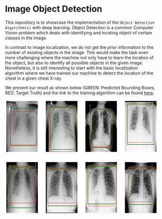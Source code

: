 # Image Object Detection
This repository is to showcase the implementation of the `Object Detection Algorithm(s)` with deep learning. Object Detection is a common Computer Vision problem which deals with identifying and locating object of certain classes in the image.

In contrast to image localization, we do not get the prior information to the number of existing objects in the image. This would make the task even more challenging where the machine not only have to learn the location of the object, but also to identify all possible objects in the given image. Nonetheless, it is still interesting to start with the basic localization algorithm where we have trained our machine to detect the location of the chest in a given chest X-ray. 

We present our result as shown below (GREEN: Predicted Bounding Boxes, RED: Target Truth) and the link to the training algorithm can be found [here](https://github.com/DW-Hwang/Object-Detection-CNN/blob/master/Image%20Localization/Basic_localization.ipynb).

<img src="https://github.com/DW-Hwang/Object-Detection-CNN/blob/master/screenshots/image1.png" width= "850" height="380"/>
